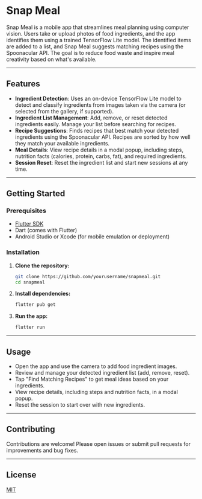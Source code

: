 # Snap Meal

Snap Meal is a mobile app that streamlines meal planning using computer vision. Users take or upload photos of food ingredients, and the app identifies them using a trained TensorFlow Lite model. The identified items are added to a list, and Snap Meal suggests matching recipes using the Spoonacular API. The goal is to reduce food waste and inspire meal creativity based on what's available.

---

## Features

- **Ingredient Detection**: Uses an on-device TensorFlow Lite model to detect and classify ingredients from images taken via the camera (or selected from the gallery, if supported).
- **Ingredient List Management**: Add, remove, or reset detected ingredients easily. Manage your list before searching for recipes.
- **Recipe Suggestions**: Finds recipes that best match your detected ingredients using the Spoonacular API. Recipes are sorted by how well they match your available ingredients.
- **Meal Details**: View recipe details in a modal popup, including steps, nutrition facts (calories, protein, carbs, fat), and required ingredients.
- **Session Reset**: Reset the ingredient list and start new sessions at any time.

---

## Getting Started

### Prerequisites
- [Flutter SDK](https://flutter.dev/docs/get-started/install)
- Dart (comes with Flutter)
- Android Studio or Xcode (for mobile emulation or deployment)

### Installation
1. **Clone the repository:**
   ```bash
   git clone https://github.com/yourusername/snapmeal.git
   cd snapmeal
   ```
2. **Install dependencies:**
   ```bash
   flutter pub get
   ```
3. **Run the app:**
   ```bash
   flutter run
   ```

---

## Usage
- Open the app and use the camera to add food ingredient images.
- Review and manage your detected ingredient list (add, remove, reset).
- Tap "Find Matching Recipes" to get meal ideas based on your ingredients.
- View recipe details, including steps and nutrition facts, in a modal popup.
- Reset the session to start over with new ingredients.

---

## Contributing
Contributions are welcome! Please open issues or submit pull requests for improvements and bug fixes.

---

## License
[MIT](LICENSE)
